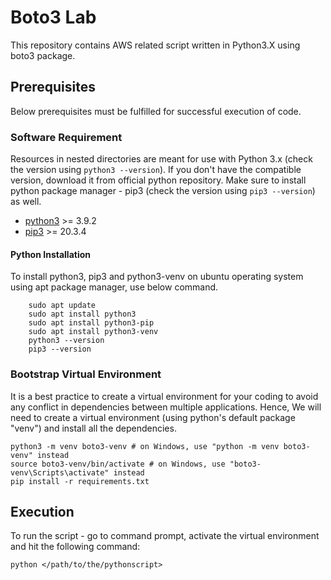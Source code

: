 # Boto3 Lab
This repository contains AWS related script written in Python3.X using boto3 package.

## Prerequisites
Below prerequisites must be fulfilled for successful execution of code.

### Software Requirement
Resources in nested directories are meant for use with Python 3.x (check the version using `python3 --version`). If you don't have the compatible version, download it from official python repository. Make sure to install python package manager - pip3 (check the version using `pip3 --version`) as well.

- [python3](https://www.python.org/downloads/) >= 3.9.2
- [pip3](https://pypi.org/project/pip/) >= 20.3.4

#### Python Installation
To install python3, pip3 and python3-venv on ubuntu operating system using apt package manager, use below command.
```
    sudo apt update
    sudo apt install python3
    sudo apt install python3-pip
	sudo apt install python3-venv
    python3 --version
    pip3 --version
```

### Bootstrap Virtual Environment
It is a best practice to create a virtual environment for your coding to avoid any conflict in dependencies between multiple applications. Hence, We will need to create a virtual environment (using python's default package "venv") and install all the dependencies.
```
python3 -m venv boto3-venv # on Windows, use "python -m venv boto3-venv" instead
source boto3-venv/bin/activate # on Windows, use "boto3-venv\Scripts\activate" instead
pip install -r requirements.txt
```

## Execution
To run the script - go to command prompt, activate the virtual environment and hit the following command:

	python </path/to/the/pythonscript>
